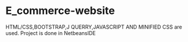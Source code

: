 # E_commerce-website
HTML/CSS,BOOTSTRAP,J QUERRY,JAVASCRIPT AND MINIFIED CSS are used.
Project is done in NetbeansIDE
